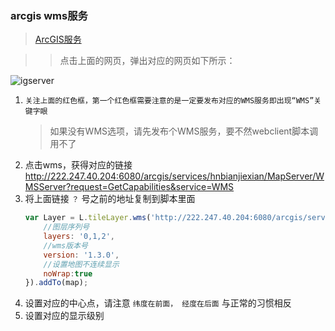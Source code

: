 ### arcgis wms服务

> [ArcGIS服务](http://222.247.40.204:6080/arcgis/rest/services/hnbianjiexian/MapServer)

> > 点击上面的网页，弹出对应的网页如下所示：


![igserver](../demo/leaflet/markdown/map/mapdisplay/arcserver.png)

1. `关注上面的红色框，第一个红色框需要注意的是一定要发布对应的WMS服务即出现“WMS”关键字眼`
    > 如果没有WMS选项，请先发布个WMS服务，要不然webclient脚本调用不了
2. 点击wms，获得对应的链接 http://222.247.40.204:6080/arcgis/services/hnbianjiexian/MapServer/WMSServer?request=GetCapabilities&service=WMS
3. 将上面链接 `？` 号之前的地址复制到脚本里面
    ``` javascript
    var Layer = L.tileLayer.wms('http://222.247.40.204:6080/arcgis/services/hnbianjiexian/MapServer/WMSServer?', {
        //图层序列号
        layers: '0,1,2',
        //wms版本号
        version: '1.3.0',
        //设置地图不连续显示
        noWrap:true
    }).addTo(map);
    ```
4. 设置对应的中心点，请注意 `纬度在前面， 经度在后面` 与正常的习惯相反
5. 设置对应的显示级别